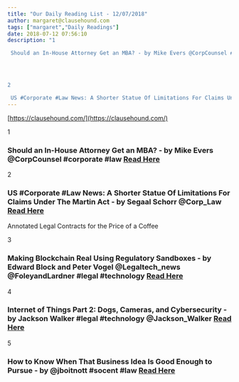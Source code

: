 ```yaml
---
title: "Our Daily Reading List - 12/07/2018"
author: margaret@clausehound.com
tags: ["margaret","Daily Readings"]
date: 2018-07-12 07:56:10
description: "1

 Should an In-House Attorney Get an MBA? - by Mike Evers @CorpCounsel #corporate #law Read Here

 


2

 US #Corporate #Law News: A Shorter Statue Of Limitations For Claims Under The Martin Act..."
---
```


[https://clausehound.com/](https://clausehound.com/)

1

###  Should an In-House Attorney Get an MBA? - by Mike Evers @CorpCounsel #corporate #law [Read Here](https://www.law.com/corpcounsel/2018/07/05/should-an-in-house-attorney-get-an-mba/)

 

2

###  US #Corporate #Law News: A Shorter Statue Of Limitations For Claims Under The Martin Act - by Segaal Schorr @Corp_Law  [Read Here](http://www.mondaq.com/unitedstates/x/714778/Securities/US+Corporate+Law+News+A+Shorter+Statue+Of+Limitations+For+Claims+Under+The+Martin+Act)

Annotated Legal Contracts
for the Price of a Coffee

3

###  Making Blockchain Real Using Regulatory Sandboxes - by Edward Block and Peter Vogel @Legaltech_news @FoleyandLardner #legal #technology  [Read Here](https://www.law.com/legaltechnews/2018/07/02/making-blockchain-real-using-regulatory-sandboxes/)

 

4

###  Internet of Things Part 2: Dogs, Cameras, and Cybersecurity - by Jackson Walker #legal #technology @Jackson_Walker [Read Here](https://www.jdsupra.com/legalnews/internet-of-things-part-2-dogs-cameras-10527/)

 

5

###  How to Know When That Business Idea Is Good Enough to Pursue - by @jboitnott #socent #law [Read Here](https://www.entrepreneur.com/article/316038)

 